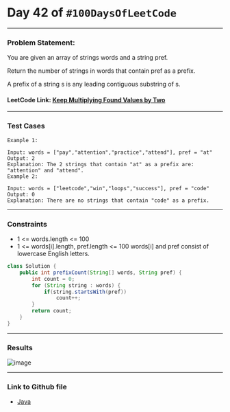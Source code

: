 # Day 42 of `#100DaysOfLeetCode`

___
### Problem Statement:  
You are given an array of strings words and a string pref.

Return the number of strings in words that contain pref as a prefix.

A prefix of a string s is any leading contiguous substring of s.

#### LeetCode Link: [Keep Multiplying Found Values by Two]([https://leetcode.com/problems/keep-multiplying-found-values-by-two/description/](https://leetcode.com/problems/counting-words-with-a-given-prefix/description/))
___


### Test Cases
```
Example 1:

Input: words = ["pay","attention","practice","attend"], pref = "at"
Output: 2
Explanation: The 2 strings that contain "at" as a prefix are: "attention" and "attend".
Example 2:

Input: words = ["leetcode","win","loops","success"], pref = "code"
Output: 0
Explanation: There are no strings that contain "code" as a prefix.
```
___

### Constraints 
* 1 <= words.length <= 100
* 1 <= words[i].length, pref.length <= 100
words[i] and pref consist of lowercase English letters.

```java
class Solution {
    public int prefixCount(String[] words, String pref) {
        int count = 0;
        for (String string : words) {
            if(string.startsWith(pref))
                count++;
        }
        return count;
    }
}
```
___
### Results
![image](https://user-images.githubusercontent.com/31382363/208312843-bfd49a98-6c16-457a-9145-2a51fb9fc7e9.png)


___

### Link to Github file  
* [Java](https://github.com/studentdevelops/100DaysOfLeetCode/blob/main/Day42_counting_words_with_prefix/code.java)
